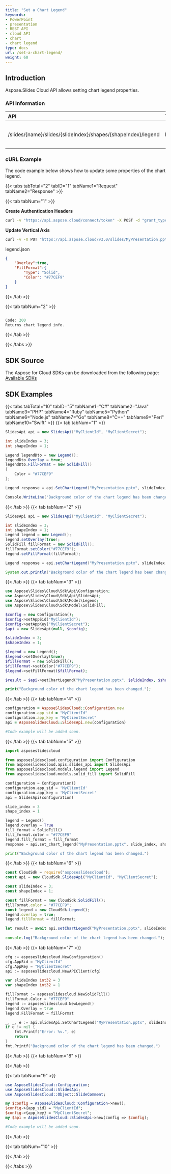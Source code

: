 ```yaml
---
title: "Set a Chart Legend"
keywords:
- PowerPoint
- presentation
- REST API
- cloud API
- chart
- chart legend
type: docs
url: /set-a-chart-legend/
weight: 60
---
```

## **Introduction**
Aspose.Slides Cloud API allows setting chart legend properties.
### **API Information**
|**API**|**Type**|**Description**|**Resource**|
| :- | :- | :- | :- |
/slides/{name}/slides/{slideIndex}/shapes/{shapeIndex}/legend|PUT|Updates chart legend properties|[SetChartLegend]()|
### **cURL Example**

The code example below shows how to update some properties of the chart legend.

{{< tabs tabTotal="2" tabID="1" tabName1="Request" tabName2="Response" >}}

{{< tab tabNum="1" >}}

**Create Authentication Headers**
```sh
curl -v "https://api.aspose.cloud/connect/token" -X POST -d "grant_type=client_credentials&client_id=XXXX&client_secret=XXXX-XX" -H "Content-Type: application/x-www-form-urlencoded" -H "Accept: application/json"
```

**Update Vertical Axis**
```sh
curl -v -X PUT "https://api.aspose.cloud/v3.0/slides/MyPresentation.pptx/slides/3/shapes/1/legend" -d @"legend.json" -H "Content-Type: text/json" -H "Authorization: Bearer [Access Token]"
```

legend.json
```json
{
    "Overlay":true,
    "FillFormat":{
        "Type": "Solid",
        "Color": "#77CEF9"
    }
}

```

{{< /tab >}}

{{< tab tabNum="2" >}}

```java

Code: 200
Returns chart legend info.

```

{{< /tab >}}

{{< /tabs >}}

## **SDK Source**
The Aspose for Cloud SDKs can be downloaded from the following page: [Available SDKs](/slides/available-sdks/)
## **SDK Examples**
{{< tabs tabTotal="10" tabID="5" tabName1="C#" tabName2="Java" tabName3="PHP" tabName4="Ruby" tabName5="Python" tabName6="Node.js" tabName7="Go" tabName8="C++" tabName9="Perl" tabName10="Swift" >}}
{{< tab tabNum="1" >}}

```csharp
SlidesApi api = new SlidesApi("MyClientId", "MyClientSecret");

int slideIndex = 3;
int shapeIndex = 1;

Legend legendDto = new Legend();
legendDto.Overlay = true;
legendDto.FillFormat = new SolidFill()
{
    Color = "#77CEF9"
};

Legend response = api.SetChartLegend("MyPresentation.pptx", slideIndex, shapeIndex, legendDto);

Console.WriteLine("Background color of the chart legend has been changed.");
```

{{< /tab >}}
{{< tab tabNum="2" >}}

```java
SlidesApi api = new SlidesApi("MyClientId", "MyClientSecret");

int slideIndex = 3;
int shapeIndex = 1;
Legend legend = new Legend();
legend.setOverlay(true);
SolidFill fillFormat = new SolidFill();
fillFormat.setColor("#77CEF9");
legend.setFillFormat(fillFormat);

Legend response = api.setChartLegend("MyPresentation.pptx", slideIndex, shapeIndex, legend, null, null, null);

System.out.println("Background color of the chart legend has been changed.");
```

{{< /tab >}}
{{< tab tabNum="3" >}}

```php
use Aspose\Slides\Cloud\Sdk\Api\Configuration;
use Aspose\Slides\Cloud\Sdk\Api\SlidesApi;
use Aspose\Slides\Cloud\Sdk\Model\Legend;
use Aspose\Slides\Cloud\Sdk\Model\SolidFill;

$config = new Configuration();
$config->setAppSid("MyClientId");
$config->setAppKey("MyClientSecret");
$api = new SlidesApi(null, $config);

$slideIndex = 3;
$shapeIndex = 1;

$legend = new Legend();
$legend->setOverlay(true);
$fillFormat = new SolidFill();
$fillFormat->setColor("#77CEF9"); 
$legend->setFillFormat($fillFormat);

$result = $api->setChartLegend("MyPresentation.pptx", $slideIndex, $shapeIndex, $legend);

print("Background color of the chart legend has been changed.");
```

{{< /tab >}}
{{< tab tabNum="4" >}}

```ruby
configuration = AsposeSlidesCloud::Configuration.new
configuration.app_sid = "MyClientId"
configuration.app_key = "MyClientSecret"
api = AsposeSlidesCloud::SlidesApi.new(configuration)

#Code example will be added soon.
```

{{< /tab >}}
{{< tab tabNum="5" >}}

```python
import asposeslidescloud

from asposeslidescloud.configuration import Configuration
from asposeslidescloud.apis.slides_api import SlidesApi
from asposeslidescloud.models.legend import Legend
from asposeslidescloud.models.solid_fill import SolidFill

configuration = Configuration()
configuration.app_sid = 'MyClientId'
configuration.app_key = 'MyClientSecret'
api = SlidesApi(configuration)

slide_index = 3
shape_index = 1

legend = Legend()
legend.overlay = True
fill_format = SolidFill()
fill_format.color = "#77CEF9"
legend.fill_format = fill_format
response = api.set_chart_legend("MyPresentation.pptx", slide_index, shape_index, legend)

print("Background color of the chart legend has been changed.")
```

{{< /tab >}}
{{< tab tabNum="6" >}}

```javascript
const CloudSdk = require("asposeslidescloud");
const api = new CloudSdk.SlidesApi("MyClientId", "MyClientSecret");

const slideIndex = 3;
const shapeIndex = 1;

const fillFormat = new CloudSdk.SolidFill();
fillFormat.color = "#77CEF9";
const legend = new CloudSdk.Legend();
legend.overlay = true;
legend.fillFormat = fillFormat;

let result = await api.setChartLegend("MyPresentation.pptx", slideIndex, shapeIndex, legend);
            
console.log("Background color of the chart legend has been changed.");
```
{{< /tab >}}
{{< tab tabNum="7" >}}

```go
cfg := asposeslidescloud.NewConfiguration()
cfg.AppSid = "MyClientId"
cfg.AppKey = "MyClientSecret"
api := asposeslidescloud.NewAPIClient(cfg)

var slideIndex int32 = 3
var shapeIndex int32 = 1

fillFormat := asposeslidescloud.NewSolidFill()
fillFormat.Color = "#77CEF9"
legend := asposeslidescloud.NewLegend()
legend.Overlay = true
legend.FillFormat = fillFormat

_, _, e := api.SlidesApi.SetChartLegend("MyPresentation.pptx", slideIndex, shapeIndex, legend, "", "", "")
if e != nil {
    fmt.Printf("Error: %v.", e)
    return
}            
fmt.Printf("Background color of the chart legend has been changed.")

```

{{< /tab >}}
{{< tab tabNum="8" >}}

{{< /tab >}}

{{< tab tabNum="9" >}}

```perl
use AsposeSlidesCloud::Configuration;
use AsposeSlidesCloud::SlidesApi;
use AsposeSlidesCloud::Object::SlideComment;

my $config = AsposeSlidesCloud::Configuration->new();
$config->{app_sid} = "MyClientId";
$config->{app_key} = "MyClientSecret";
my $api = AsposeSlidesCloud::SlidesApi->new(config => $config);

#Code example will be added soon.
```

{{< /tab >}}

{{< tab tabNum="10" >}}

{{< /tab >}}

{{< /tabs >}}
